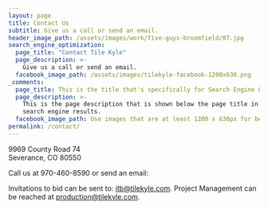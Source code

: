 ```yaml
---
layout: page
title: Contact Us
subtitle: Give us a call or send an email.
header_image_path: /assets/images/work/five-guys-broomfield/07.jpg
search_engine_optimization:
  page_title: "Contact Tile Kyle"
  page_description: >-
    Give us a call or send an email.
  facebook_image_path: /assets/images/tilekyle-facebook-1200x630.png
_comments:
  page_title: This is the title that's specifically for Search Engine Optimization.
  page_description: >-
    This is the page description that is shown below the page title in the
    search engine results.
  facebook_image_path: Use images that are at least 1200 x 630px for best results or a minimum of at least 600 x 315px. 
permalink: /contact/
---
```


9969 County Road 74<br>Severance, CO 80550

Call us at 970-460-8590 or send an email:

Invitations to bid can be sent to: [itb@tilekyle.com](javascript:void&#40;location.href='mailto:'+String.fromCharCode&#40;105,116,98,64,116,105,108,101,107,121,108,101,46,99,111,109&#41;&#41;). Project Management can be reached at [production@tilekyle.com](javascript:void&#40;location.href='mailto:'+String.fromCharCode&#40;112,114,111,100,117,99,116,105,111,110,64,116,105,108,101,107,121,108,101,46,99,111,109&#41;&#41;).